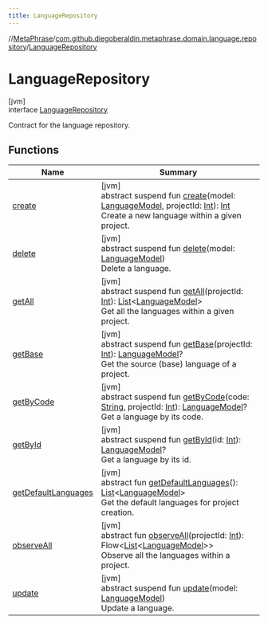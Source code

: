 ```yaml
---
title: LanguageRepository
---
```

//[MetaPhrase](../../../index.html)/[com.github.diegoberaldin.metaphrase.domain.language.repository](../index.html)/[LanguageRepository](index.html)



# LanguageRepository



[jvm]\
interface [LanguageRepository](index.html)

Contract for the language repository.



## Functions


| Name | Summary |
|---|---|
| [create](create.html) | [jvm]<br>abstract suspend fun [create](create.html)(model: [LanguageModel](../../com.github.diegoberaldin.metaphrase.domain.language.data/-language-model/index.html), projectId: [Int](https://kotlinlang.org/api/latest/jvm/stdlib/kotlin/-int/index.html)): [Int](https://kotlinlang.org/api/latest/jvm/stdlib/kotlin/-int/index.html)<br>Create a new language within a given project. |
| [delete](delete.html) | [jvm]<br>abstract suspend fun [delete](delete.html)(model: [LanguageModel](../../com.github.diegoberaldin.metaphrase.domain.language.data/-language-model/index.html))<br>Delete a language. |
| [getAll](get-all.html) | [jvm]<br>abstract suspend fun [getAll](get-all.html)(projectId: [Int](https://kotlinlang.org/api/latest/jvm/stdlib/kotlin/-int/index.html)): [List](https://kotlinlang.org/api/latest/jvm/stdlib/kotlin.collections/-list/index.html)&lt;[LanguageModel](../../com.github.diegoberaldin.metaphrase.domain.language.data/-language-model/index.html)&gt;<br>Get all the languages within a given project. |
| [getBase](get-base.html) | [jvm]<br>abstract suspend fun [getBase](get-base.html)(projectId: [Int](https://kotlinlang.org/api/latest/jvm/stdlib/kotlin/-int/index.html)): [LanguageModel](../../com.github.diegoberaldin.metaphrase.domain.language.data/-language-model/index.html)?<br>Get the source (base) language of a project. |
| [getByCode](get-by-code.html) | [jvm]<br>abstract suspend fun [getByCode](get-by-code.html)(code: [String](https://kotlinlang.org/api/latest/jvm/stdlib/kotlin/-string/index.html), projectId: [Int](https://kotlinlang.org/api/latest/jvm/stdlib/kotlin/-int/index.html)): [LanguageModel](../../com.github.diegoberaldin.metaphrase.domain.language.data/-language-model/index.html)?<br>Get a language by its code. |
| [getById](get-by-id.html) | [jvm]<br>abstract suspend fun [getById](get-by-id.html)(id: [Int](https://kotlinlang.org/api/latest/jvm/stdlib/kotlin/-int/index.html)): [LanguageModel](../../com.github.diegoberaldin.metaphrase.domain.language.data/-language-model/index.html)?<br>Get a language by its id. |
| [getDefaultLanguages](get-default-languages.html) | [jvm]<br>abstract fun [getDefaultLanguages](get-default-languages.html)(): [List](https://kotlinlang.org/api/latest/jvm/stdlib/kotlin.collections/-list/index.html)&lt;[LanguageModel](../../com.github.diegoberaldin.metaphrase.domain.language.data/-language-model/index.html)&gt;<br>Get the default languages for project creation. |
| [observeAll](observe-all.html) | [jvm]<br>abstract fun [observeAll](observe-all.html)(projectId: [Int](https://kotlinlang.org/api/latest/jvm/stdlib/kotlin/-int/index.html)): Flow&lt;[List](https://kotlinlang.org/api/latest/jvm/stdlib/kotlin.collections/-list/index.html)&lt;[LanguageModel](../../com.github.diegoberaldin.metaphrase.domain.language.data/-language-model/index.html)&gt;&gt;<br>Observe all the languages within a project. |
| [update](update.html) | [jvm]<br>abstract suspend fun [update](update.html)(model: [LanguageModel](../../com.github.diegoberaldin.metaphrase.domain.language.data/-language-model/index.html))<br>Update a language. |

